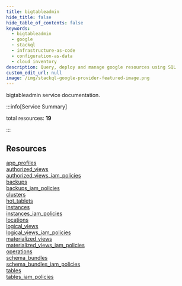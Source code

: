```yaml
---
title: bigtableadmin
hide_title: false
hide_table_of_contents: false
keywords:
  - bigtableadmin
  - google
  - stackql
  - infrastructure-as-code
  - configuration-as-data
  - cloud inventory
description: Query, deploy and manage google resources using SQL
custom_edit_url: null
image: /img/stackql-google-provider-featured-image.png
---
```


bigtableadmin service documentation.

:::info[Service Summary]

total resources: __19__  

:::

## Resources
<div class="row">
<div class="providerDocColumn">
<a href="/services/bigtableadmin/app_profiles/">app_profiles</a><br />
<a href="/services/bigtableadmin/authorized_views/">authorized_views</a><br />
<a href="/services/bigtableadmin/authorized_views_iam_policies/">authorized_views_iam_policies</a><br />
<a href="/services/bigtableadmin/backups/">backups</a><br />
<a href="/services/bigtableadmin/backups_iam_policies/">backups_iam_policies</a><br />
<a href="/services/bigtableadmin/clusters/">clusters</a><br />
<a href="/services/bigtableadmin/hot_tablets/">hot_tablets</a><br />
<a href="/services/bigtableadmin/instances/">instances</a><br />
<a href="/services/bigtableadmin/instances_iam_policies/">instances_iam_policies</a><br />
<a href="/services/bigtableadmin/locations/">locations</a>
</div>
<div class="providerDocColumn">
<a href="/services/bigtableadmin/logical_views/">logical_views</a><br />
<a href="/services/bigtableadmin/logical_views_iam_policies/">logical_views_iam_policies</a><br />
<a href="/services/bigtableadmin/materialized_views/">materialized_views</a><br />
<a href="/services/bigtableadmin/materialized_views_iam_policies/">materialized_views_iam_policies</a><br />
<a href="/services/bigtableadmin/operations/">operations</a><br />
<a href="/services/bigtableadmin/schema_bundles/">schema_bundles</a><br />
<a href="/services/bigtableadmin/schema_bundles_iam_policies/">schema_bundles_iam_policies</a><br />
<a href="/services/bigtableadmin/tables/">tables</a><br />
<a href="/services/bigtableadmin/tables_iam_policies/">tables_iam_policies</a>
</div>
</div>